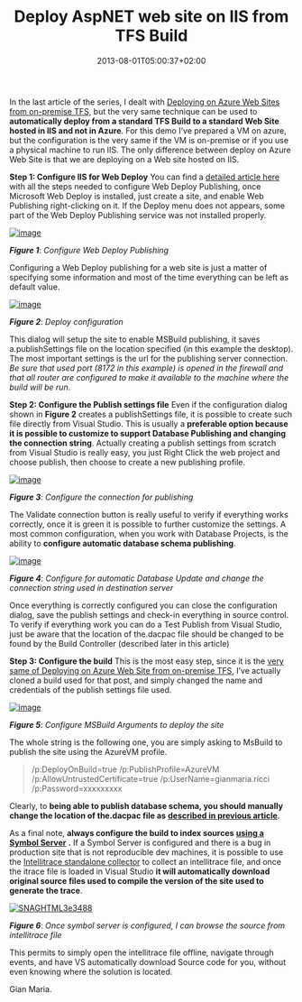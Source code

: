 ﻿---
title: "Deploy AspNET web site on IIS from TFS Build"
description: ""
date: 2013-08-01T05:00:37+02:00
draft: false
tags: [Continuous Deployment,Symbols,TfsBuild]
categories: [Team Foundation Server]
---
In the last article of the series, I dealt with [Deploying on Azure Web Sites from on-premise TFS](http://www.codewrecks.com/blog/index.php/2013/07/05/deploying-on-azure-web-sites-from-on-premise-tfs/), but the very same technique can be used to **automatically deploy from a standard TFS Build to a standard Web Site hosted in IIS and not in Azure**. For this demo I’ve prepared a VM on azure, but the configuration is the very same if the VM is on-premise or if you use a physical machine to run IIS. The only difference between deploy on Azure Web Site is that we are deploying on a Web site hosted on IIS.

 **Step 1: Configure IIS for Web Deploy** You can find a [detailed article here](http://www.iis.net/learn/install/installing-publishing-technologies/installing-and-configuring-web-deploy) with all the steps needed to configure Web Deploy Publishing, once Microsoft Web Deploy is installed, just create a site, and enable Web Publishing right-clicking on it. If the Deploy menu does not appears, some part of the Web Deploy Publishing service was not installed properly.

[![image](http://www.codewrecks.com/blog/wp-content/uploads/2013/08/image_thumb.png "image")](http://www.codewrecks.com/blog/wp-content/uploads/2013/08/image.png)

 ***Figure 1***: *Configure Web Deploy Publishing*

Configuring a Web Deploy publishing for a web site is just a matter of specifying some information and most of the time everything can be left as default value.

[![image](http://www.codewrecks.com/blog/wp-content/uploads/2013/08/image_thumb1.png "image")](http://www.codewrecks.com/blog/wp-content/uploads/2013/08/image1.png)

 ***Figure 2***: *Deploy configuration*

This dialog will setup the site to enable MSBuild publishing, it saves a.publishSettings file on the location specified (in this example the desktop). The most important settings is the url for the publishing server connection. *Be sure that used port (8172 in this example) is opened in the firewall and that all router are configured to make it available to the machine where the build will be run*.

 **Step 2: Configure the Publish settings file** Even if the configuration dialog shown in  **Figure 2** creates a publishSettings file, it is possible to create such file directly from Visual Studio. This is usually a  **preferable option because it is possible to customize to support Database Publishing and changing the connection string**. Actually creating a publish settings from scratch from Visual Studio is really easy, you just Right Click the web project and choose publish, then choose to create a new publishing profile.

[![image](http://www.codewrecks.com/blog/wp-content/uploads/2013/08/image_thumb2.png "image")](http://www.codewrecks.com/blog/wp-content/uploads/2013/08/image2.png)

 ***Figure 3***: *Configure the connection for publishing*

The Validate connection button is really useful to verify if everything works correctly, once it is green it is possible to further customize the settings. A most common configuration, when you work with Database Projects, is the ability to  **configure automatic database schema publishing**.

[![image](http://www.codewrecks.com/blog/wp-content/uploads/2013/08/image_thumb3.png "image")](http://www.codewrecks.com/blog/wp-content/uploads/2013/08/image3.png)

 ***Figure 4***: *Configure for automatic Database Update and change the connection string used in destination server*

Once everything is correctly configured you can close the configuration dialog, save the publish settings and check-in everything in source control. To verify if everything work you can do a Test Publish from Visual Studio, just be aware that the location of the.dacpac file should be changed to be found by the Build Controller (described later in this article)

 **Step 3: Configure the build** This is the most easy step, since it is the [very same of Deploying on Azure Web Site from on-premise TFS](http://www.codewrecks.com/blog/index.php/2013/07/05/deploying-on-azure-web-sites-from-on-premise-tfs/), I’ve actually cloned a build used for that post, and simply changed the name and credentials of the publish settings file used.

[![image](http://www.codewrecks.com/blog/wp-content/uploads/2013/08/image_thumb4.png "image")](http://www.codewrecks.com/blog/wp-content/uploads/2013/08/image4.png)

 ***Figure 5***: *Configure MSBuild Arguments to deploy the site*

The whole string is the following one, you are simply asking to MsBuild to publish the site using the AzureVM profile.

> /p:DeployOnBuild=true /p:PublishProfile=AzureVM /p:AllowUntrustedCertificate=true /p:UserName=gianmaria.ricci /p:Password=xxxxxxxxx

Clearly, to  **being able to publish database schema, you should manually change the location of the.dacpac file as** [**described in previous article**](http://www.codewrecks.com/blog/index.php/2013/07/05/deploying-on-azure-web-sites-from-on-premise-tfs/).

As a final note,  **always configure the build to index sources** [**using a Symbol Server**](http://www.codewrecks.com/blog/index.php/2013/07/04/manage-symbol-server-on-azure-or-on-premise-vm-and-tf-service/) **.** If a Symbol Server is configured and there is a bug in production site that is not reproducible dev machines, it is possible to use the [Intellitrace standalone collector](http://msdn.microsoft.com/en-us/library/vstudio/hh398365.aspx) to collect an intellitrace file, and once the itrace file is loaded in Visual Studio  **it will automatically download original source files used to compile the version of the site used to generate the trace**.

[![SNAGHTML3e3488](http://www.codewrecks.com/blog/wp-content/uploads/2013/08/SNAGHTML3e3488_thumb.png "SNAGHTML3e3488")](http://www.codewrecks.com/blog/wp-content/uploads/2013/08/SNAGHTML3e3488.png)

 ***Figure 6***: *Once symbol server is configured, I can browse the source from intellitrace file*

This permits to simply open the intellitrace file offline, navigate through events, and have VS automatically download Source code for you, without even knowing where the solution is located.

Gian Maria.
